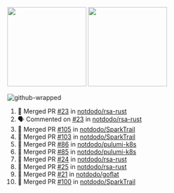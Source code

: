 <a href="https://github.com/notdodo"><img src="https://github-readme-stats.vercel.app/api?username=notdodo&count_private=true&theme=dark" height="180" /></a> <a href="https://github.com/notdodo"><img src="https://github-readme-stats.vercel.app/api/top-langs/?username=notdodo&langs_count=8&theme=dark&hide=tex,java,html,css&layout=compact" height="180" /></a>

![github-wrapped](https://github.com/notdodo/notdodo/assets/6991986/fb310ed4-7b6b-48dd-a447-4c85e6000edb)

<!--START_SECTION:activity-->
1. 🎉 Merged PR [#23](https://github.com/notdodo/rsa-rust/pull/23) in [notdodo/rsa-rust](https://github.com/notdodo/rsa-rust)
2. 🗣 Commented on [#23](https://github.com/notdodo/rsa-rust/pull/23#issuecomment-2211706485) in [notdodo/rsa-rust](https://github.com/notdodo/rsa-rust)
3. 🎉 Merged PR [#105](https://github.com/notdodo/SparkTrail/pull/105) in [notdodo/SparkTrail](https://github.com/notdodo/SparkTrail)
4. 🎉 Merged PR [#103](https://github.com/notdodo/SparkTrail/pull/103) in [notdodo/SparkTrail](https://github.com/notdodo/SparkTrail)
5. 🎉 Merged PR [#86](https://github.com/notdodo/pulumi-k8s/pull/86) in [notdodo/pulumi-k8s](https://github.com/notdodo/pulumi-k8s)
6. 🎉 Merged PR [#85](https://github.com/notdodo/pulumi-k8s/pull/85) in [notdodo/pulumi-k8s](https://github.com/notdodo/pulumi-k8s)
7. 🎉 Merged PR [#24](https://github.com/notdodo/rsa-rust/pull/24) in [notdodo/rsa-rust](https://github.com/notdodo/rsa-rust)
8. 🎉 Merged PR [#25](https://github.com/notdodo/rsa-rust/pull/25) in [notdodo/rsa-rust](https://github.com/notdodo/rsa-rust)
9. 🎉 Merged PR [#21](https://github.com/notdodo/goflat/pull/21) in [notdodo/goflat](https://github.com/notdodo/goflat)
10. 🎉 Merged PR [#100](https://github.com/notdodo/SparkTrail/pull/100) in [notdodo/SparkTrail](https://github.com/notdodo/SparkTrail)
<!--END_SECTION:activity-->
